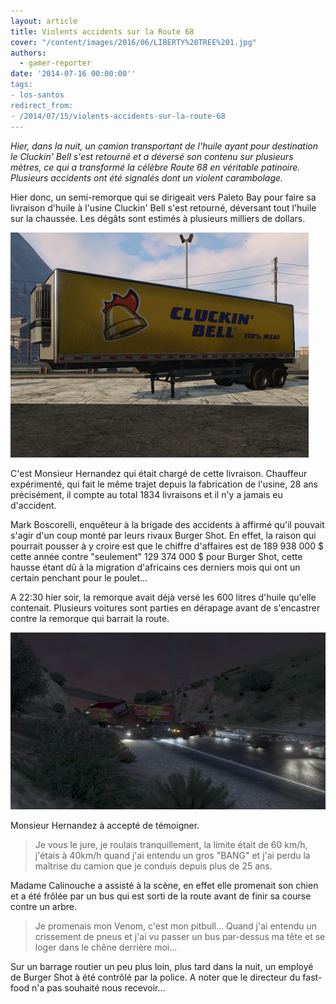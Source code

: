 ```yaml
---
layout: article
title: Violents accidents sur la Route 68
cover: "/content/images/2016/06/LIBERTY%20TREE%201.jpg"
authors:
  - gamer-reporter
date: '2014-07-16 00:00:00''
tags:
- los-santos
redirect_from:
- /2014/07/15/violents-accidents-sur-la-route-68
---
```


_Hier, dans la nuit, un camion transportant de l'huile ayant pour destination le Cluckin' Bell s'est retourné et a déversé son contenu sur plusieurs mètres, ce qui a transformé la célèbre Route 68 en véritable patinoire. Plusieurs accidents ont été signalés dont un violent carambolage._

Hier donc, un semi-remorque qui se dirigeait vers Paleto Bay pour faire sa livraison d'huile à l'usine Cluckin' Bell s'est retourné, déversant tout l'huile sur la chaussée. Les dégâts sont estimés à plusieurs milliers de dollars.

![](/content/images/2016/06/LIBERTY%20TREE%204.png)

C'est Monsieur Hernandez qui était chargé de cette livraison. Chauffeur expérimenté, qui fait le même trajet depuis la fabrication de l'usine, 28 ans précisément, il compte au total 1834 livraisons et il n'y a jamais eu d'accident.

Mark Boscorelli, enquêteur à la brigade des accidents à affirmé qu'il pouvait s'agir d'un coup monté par leurs rivaux Burger Shot. En effet, la raison qui pourrait pousser à y croire est que le chiffre d'affaires est de 189 938 000 $ cette année contre "seulement" 129 374 000 $ pour Burger Shot, cette hausse étant dû à la migration d'africains ces derniers mois qui ont un certain penchant pour le poulet...

A 22:30 hier soir, la remorque avait déjà versé les 600 litres d'huile qu'elle contenait. Plusieurs voitures sont parties en dérapage avant de s'encastrer contre la remorque qui barrait la route.

![](/content/images/2016/06/LIBERTY%20TREE%202.jpg)

Monsieur Hernandez à accepté de témoigner.

> Je vous le jure, je roulais tranquillement, la limite était de 60 km/h, j'étais à 40km/h quand j'ai entendu un gros "BANG" et j'ai perdu la maîtrise du camion que je conduis depuis plus de 25 ans.

Madame Calinouche a assisté à la scène, en effet elle promenait son chien et a été frôlée par un bus qui est sorti de la route avant de finir sa course contre un arbre.

> Je promenais mon Venom, c'est mon pitbull... Quand j'ai entendu un crissement de pneus et j'ai vu passer un bus par-dessus ma tête et se loger dans le chêne derrière moi...

Sur un barrage routier un peu plus loin, plus tard dans la nuit, un employé de Burger Shot à été contrôlé par la police. A noter que le directeur du fast-food n'a pas souhaité nous recevoir...